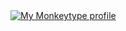 <a href="https://monkeytype.com/profile/YOUR_MONKEYTYPE_USERNAME">
   <img src="https://raw.githubusercontent.com/umersanii/umersanii/monkeytype-readme/SVG_NAME" alt="My Monkeytype profile" />
 </a>
